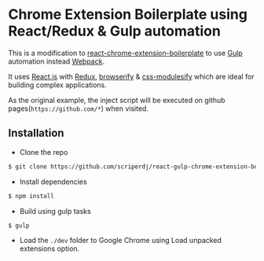 # Chrome Extension Boilerplate using React/Redux & Gulp automation

This is a modification to [react-chrome-extension-boilerplate](https://github.com/jhen0409/react-chrome-extension-boilerplate) to use [Gulp](http://gulpjs.com/) automation instead [Webpack](https://webpack.github.io/).

It uses [React.js](https://github.com/facebook/react) with [Redux](https://github.com/rackt/redux), [browserify](http://browserify.org/) & [css-modulesify](https://github.com/css-modules/css-modulesify) which are ideal for building complex applications.

As the original example, the inject script will be executed on github pages(`https://github.com/*`) when visited.

## Installation

* Clone the repo
```bash
$ git clone https://github.com/scriperdj/react-gulp-chrome-extension-boilerplate.git
```
* Install dependencies
```bash
$ npm install
```
* Build using gulp tasks
```bash
$ gulp
```
* Load the `./dev` folder to Google Chrome using Load unpacked extensions option. 
